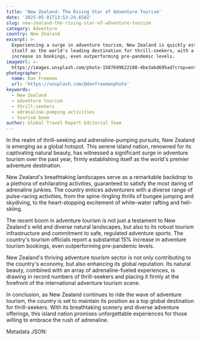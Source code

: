 ```yaml
---
title: 'New Zealand: The Rising Star of Adventure Tourism'
date: '2025-05-01T13:53:24.658Z'
slug: new-zealand-the-rising-star-of-adventure-tourism
category: Adventure
country: New Zealand
excerpt: >-
  Experiencing a surge in adventure tourism, New Zealand is quickly establishing
  itself as the world's leading destination for thrill-seekers, with a 15%
  increase in bookings, even outperforming pre-pandemic levels.
imageUrl: >-
  https://images.unsplash.com/photo-1507699622108-4be3abd695ad?crop=entropy&cs=tinysrgb&fit=max&fm=jpg&ixid=M3w3Mzk5OTB8MHwxfHNlYXJjaHwxfHxOZXclMjBaZWFsYW5kfGVufDB8MHx8fDE3NDYyNzU4NzN8MA&ixlib=rb-4.0.3&q=80&w=1080
photographer:
  name: Dan Freeman
  url: 'https://unsplash.com/@danfreemanphoto'
keywords:
  - New Zealand
  - adventure tourism
  - thrill-seekers
  - adrenaline-pumping activities
  - tourism boom
author: Global Travel Report Editorial Team
---
```

In the realm of thrill-seeking and adrenaline-pumping pursuits, New Zealand is emerging as a global hotspot. This serene island nation, renowned for its captivating natural beauty, has witnessed a significant surge in adventure tourism over the past year, firmly establishing itself as the world's premier adventure destination.

New Zealand's breathtaking landscapes serve as a remarkable backdrop to a plethora of exhilarating activities, guaranteed to satisfy the most daring of adrenaline junkies. The country entices adventurers with a diverse range of pulse-racing activities, from the spine-tingling thrills of bungee jumping and skydiving, to the heart-stopping excitement of white-water rafting and heli-skiing. 

The recent boom in adventure tourism is not just a testament to New Zealand's wild and diverse natural landscapes, but also to its robust tourism infrastructure and commitment to safe, regulated adventure sports. The country's tourism officials report a substantial 15% increase in adventure tourism bookings, even outperforming pre-pandemic levels.

New Zealand's thriving adventure tourism sector is not only contributing to the country's economy, but also enhancing its global reputation. Its natural beauty, combined with an array of adrenaline-fueled experiences, is drawing in record numbers of thrill-seekers and placing it firmly at the forefront of the international adventure tourism scene.

In conclusion, as New Zealand continues to ride the wave of adventure tourism, the country is set to maintain its position as a top global destination for thrill-seekers. With its breathtaking scenery and diverse adventure offerings, this island nation promises unforgettable experiences for those willing to embrace the rush of adrenaline.

Metadata JSON:

